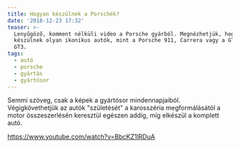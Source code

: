 ```yaml
---
title: Hogyan készülnek a Porschék?
date: '2018-12-23 17:32'
teaser: >-
  Lenyűgöző, komment nélküli video a Porsche gyárból. Megnézhetjük, hogyan
  készülnek olyan ikonikus autók, mint a Porsche 911, Carrera vagy a GT2 és a
  GT3.
tags:
  - autó
  - porsche
  - gyártás
  - gyártósor
---
```

Semmi szöveg, csak a képek a gyártósor mindennapjaiból. Végigkövethetjük az autók "születését" a karosszéria megformálásától a motor összeszerlésén keresztül egészen addig, míg elkészül a komplett autó.

https://www.youtube.com/watch?v=BbcKZ1lRDuA
